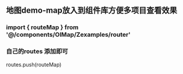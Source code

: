 
## 地图demo-map放入到组件库方便多项目查看效果

### import { routeMap } from '@/components/OlMap/Zexamples/router'

### 自己的routes 添加即可
   routes.push(routeMap)